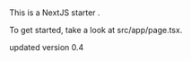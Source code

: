 # 

This is a NextJS starter .

To get started, take a look at src/app/page.tsx.


updated version 0.4
